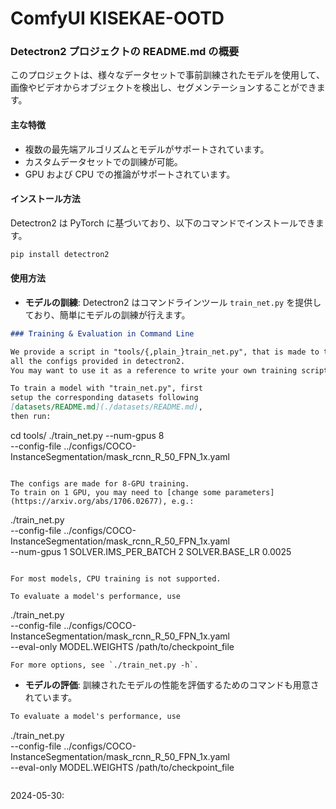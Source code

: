 # ComfyUI KISEKAE-OOTD

### Detectron2 プロジェクトの README.md の概要

このプロジェクトは、様々なデータセットで事前訓練されたモデルを使用して、画像やビデオからオブジェクトを検出し、セグメンテーションすることができます。

#### 主な特徴
- 複数の最先端アルゴリズムとモデルがサポートされています。
- カスタムデータセットでの訓練が可能。
- GPU および CPU での推論がサポートされています。

#### インストール方法
Detectron2 は PyTorch に基づいており、以下のコマンドでインストールできます。
```bash
pip install detectron2
```

#### 使用方法
- **モデルの訓練**: Detectron2 はコマンドラインツール `train_net.py` を提供しており、簡単にモデルの訓練が行えます。
  
```38:70:humanparsing/mhp_extension/detectron2/GETTING_STARTED.md
### Training & Evaluation in Command Line

We provide a script in "tools/{,plain_}train_net.py", that is made to train
all the configs provided in detectron2.
You may want to use it as a reference to write your own training script.

To train a model with "train_net.py", first
setup the corresponding datasets following
[datasets/README.md](./datasets/README.md),
then run:
```
cd tools/
./train_net.py --num-gpus 8 \
	--config-file ../configs/COCO-InstanceSegmentation/mask_rcnn_R_50_FPN_1x.yaml
```

The configs are made for 8-GPU training.
To train on 1 GPU, you may need to [change some parameters](https://arxiv.org/abs/1706.02677), e.g.:
```
./train_net.py \
	--config-file ../configs/COCO-InstanceSegmentation/mask_rcnn_R_50_FPN_1x.yaml \
	--num-gpus 1 SOLVER.IMS_PER_BATCH 2 SOLVER.BASE_LR 0.0025
```

For most models, CPU training is not supported.

To evaluate a model's performance, use
```
./train_net.py \
	--config-file ../configs/COCO-InstanceSegmentation/mask_rcnn_R_50_FPN_1x.yaml \
	--eval-only MODEL.WEIGHTS /path/to/checkpoint_file
```
For more options, see `./train_net.py -h`.
```

- **モデルの評価**: 訓練されたモデルの性能を評価するためのコマンドも用意されています。
  
```64:69:humanparsing/mhp_extension/detectron2/GETTING_STARTED.md
To evaluate a model's performance, use
```
./train_net.py \
	--config-file ../configs/COCO-InstanceSegmentation/mask_rcnn_R_50_FPN_1x.yaml \
	--eval-only MODEL.WEIGHTS /path/to/checkpoint_file
```
```

2024-05-30:
